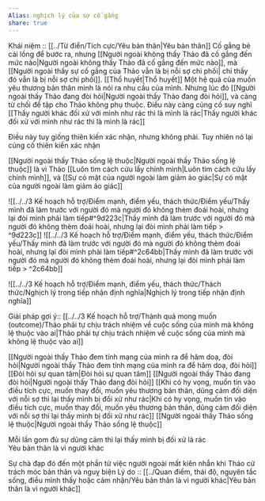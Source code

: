 ```yaml
---
Alias: nghịch lý của sự cố gắng
share: true
---
```

Khái niệm :: [[../Từ điển/Tích cực/Yêu bản thân|Yêu bản thân]]
Cố gắng bẻ cái lồng để bước ra, nhưng [[Người ngoài không thấy Thảo đã cố gắng đến mức nào|Người ngoài không thấy Thảo đã cố gắng đến mức nào]], mà [[Người ngoài thấy sự cố gắng của Thảo vẫn là bị nỗi sợ chi phối| chỉ thấy đó vẫn là bị nỗi sợ chi phối]]. [[Thổ huyết|Thổ huyết]]
Một hệ quả của muốn yêu thương bản thân mình là nói ra nhu cầu của mình. Nhưng lúc đó [[Người ngoài thấy Thảo đang đòi hỏi|Người ngoài thấy Thảo đang đòi hỏi]], và càng từ chối để tập cho Thảo không phụ thuộc. Điều này càng củng cố suy nghĩ [[Thấy người khác đối xử với mình như rác thì là mình là rác|Thấy người khác đối xử với mình như rác thì là mình là rác]]

Điều này tuy giống thiên kiến xác nhận, nhưng không phải. Tuy nhiên nó lại củng cố thiên kiến xác nhận

[[Người ngoài thấy Thảo sống lệ thuộc|Người ngoài thấy Thảo sống lệ thuộc]] là vì Thảo [[Luôn tìm cách cứu lấy chính mình|Luôn tìm cách cứu lấy chính mình]], và [[Sự có mặt của người ngoài làm giảm ảo giác|Sự có mặt của người ngoài làm giảm ảo giác]]

![[../../3 Kế hoạch hỗ trợ/Điểm mạnh, điểm yếu, thách thức/Điểm yếu/Thấy mình đã làm trước với người đó mà người đó không thèm đoái hoài, nhưng lại đòi mình phải làm tiếp#^9d223c|Thấy mình đã làm trước với người đó mà người đó không thèm đoái hoài, nhưng lại đòi mình phải làm tiếp > ^9d223c]]
![[../../3 Kế hoạch hỗ trợ/Điểm mạnh, điểm yếu, thách thức/Điểm yếu/Thấy mình đã làm trước với người đó mà người đó không thèm đoái hoài, nhưng lại đòi mình phải làm tiếp#^2c64bb|Thấy mình đã làm trước với người đó mà người đó không thèm đoái hoài, nhưng lại đòi mình phải làm tiếp > ^2c64bb]]

![[../../3 Kế hoạch hỗ trợ/Điểm mạnh, điểm yếu, thách thức/Thách thức/Nghịch lý trong tiếp nhận định nghĩa|Nghịch lý trong tiếp nhận định nghĩa]]

Giải pháp gợi ý:: [[../../3 Kế hoạch hỗ trợ/Thành quả mong muốn (outcome)/Thảo phải tự chịu trách nhiệm về cuộc sống của mình mà không lệ thuộc vào ai|Thảo phải tự chịu trách nhiệm về cuộc sống của mình mà không lệ thuộc vào ai]]


[[Người ngoài thấy Thảo đem tính mạng của mình ra để hăm doạ, đòi hỏi|Người ngoài thấy Thảo đem tính mạng của mình ra để hăm doạ, đòi hỏi]]
[[Đòi hỏi sự quan tâm|Đòi hỏi sự quan tâm]]
[[Người ngoài thấy Thảo đang đòi hỏi|Người ngoài thấy Thảo đang đòi hỏi]]
[[Khi có hy vọng, muốn tin vào điều tích cực, muốn thay đổi, muốn yêu thương bản thân, dũng cảm đối diện với nỗi sợ thì lại thấy mình bị đối xử như rác|Khi có hy vọng, muốn tin vào điều tích cực, muốn thay đổi, muốn yêu thương bản thân, dũng cảm đối diện với nỗi sợ thì lại thấy mình bị đối xử như rác]]
[[Người ngoài thấy Thảo sống lệ thuộc|Người ngoài thấy Thảo sống lệ thuộc]]

Mỗi lần gom đủ sự dũng cảm thì lại thấy mình bị đối xử là rác  
Yêu bản thân là vì người khác  
  
Sự chà đạp đó đến một phần từ việc người ngoài mất kiên nhẫn khi Tháo cứ trách móc bản thân và nguỵ biện
Lý do :: [[../Quan điểm, thái độ, nguyên tắc sống, điều mình thấy hoặc cảm nhận/Yêu bản thân là vì người khác|Yêu bản thân là vì người khác]]